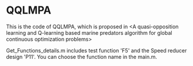 # QQLMPA
This is the code of QQLMPA, which is proposed in &lt;A quasi-opposition learning and Q-learning based marine predators algorithm for global continuous optimization problems>

Get_Functions_details.m includes test function 'F5' and the Speed reducer design 'P11'. You can choose the function name in the main.m.
